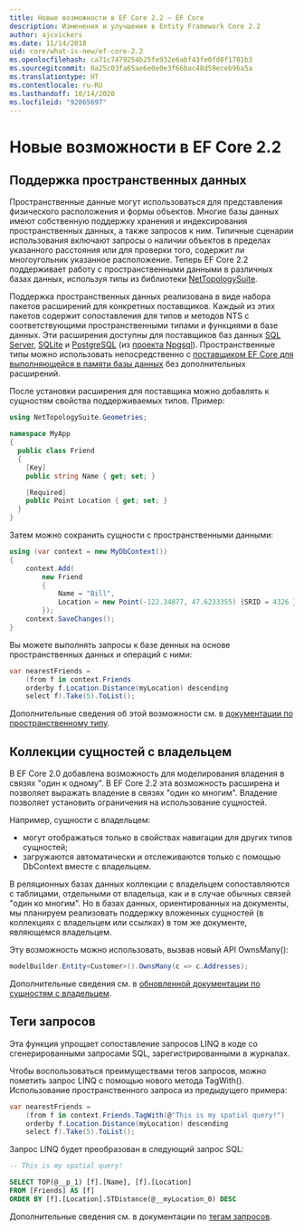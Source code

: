 ```yaml
---
title: Новые возможности в EF Core 2.2 — EF Core
description: Изменения и улучшения в Entity Framework Core 2.2
author: ajcvickers
ms.date: 11/14/2018
uid: core/what-is-new/ef-core-2.2
ms.openlocfilehash: ca71c7479254b25fe932e6abf43fe0fd8f1781b3
ms.sourcegitcommit: 0a25c03fa65ae6e0e0e3f66bac48d59eceb96a5a
ms.translationtype: HT
ms.contentlocale: ru-RU
ms.lasthandoff: 10/14/2020
ms.locfileid: "92065697"
---
```

# <a name="new-features-in-ef-core-22"></a>Новые возможности в EF Core 2.2

## <a name="spatial-data-support"></a>Поддержка пространственных данных

Пространственные данные могут использоваться для представления физического расположения и формы объектов.
Многие базы данных имеют собственную поддержку хранения и индексирования пространственных данных, а также запросов к ним.
Типичные сценарии использования включают запросы о наличии объектов в пределах указанного расстояния или для проверки того, содержит ли многоугольник указанное расположение.
Теперь EF Core 2.2 поддерживает работу с пространственными данными в различных базах данных, используя типы из библиотеки [NetTopologySuite](https://github.com/NetTopologySuite/NetTopologySuite).

Поддержка пространственных данных реализована в виде набора пакетов расширений для конкретных поставщиков.
Каждый из этих пакетов содержит сопоставления для типов и методов NTS с соответствующими пространственными типами и функциями в базе данных.
Эти расширения доступны для поставщиков баз данных [SQL Server](https://www.nuget.org/packages/Microsoft.EntityFrameworkCore.SqlServer.NetTopologySuite/), [SQLite](https://www.nuget.org/packages/Microsoft.EntityFrameworkCore.Sqlite.NetTopologySuite/) и [PostgreSQL](https://www.nuget.org/packages/Npgsql.EntityFrameworkCore.PostgreSQL.NetTopologySuite/) (из [проекта Npgsql](https://www.npgsql.org/)).
Пространственные типы можно использовать непосредственно с [поставщиком EF Core для выполняющейся в памяти базы данных](xref:core/providers/in-memory/index) без дополнительных расширений.

После установки расширения для поставщика можно добавлять к сущностям свойства поддерживаемых типов. Пример:

```csharp
using NetTopologySuite.Geometries;

namespace MyApp
{
  public class Friend
  {
    [Key]
    public string Name { get; set; }

    [Required]
    public Point Location { get; set; }
  }
}
```

Затем можно сохранить сущности с пространственными данными:

```csharp
using (var context = new MyDbContext())
{
    context.Add(
        new Friend
        {
            Name = "Bill",
            Location = new Point(-122.34877, 47.6233355) {SRID = 4326 }
        });
    context.SaveChanges();
}
```

Вы можете выполнять запросы к базе денных на основе пространственных данных и операций с ними:

```csharp
var nearestFriends =
    (from f in context.Friends
    orderby f.Location.Distance(myLocation) descending
    select f).Take(5).ToList();
```

Дополнительные сведения об этой возможности см. в [документации по пространственному типу](xref:core/modeling/spatial).

## <a name="collections-of-owned-entities"></a>Коллекции сущностей с владельцем

В EF Core 2.0 добавлена возможность для моделирования владения в связях "один к одному".
В EF Core 2.2 эта возможность расширена и позволяет выражать владение в связях "один ко многим".
Владение позволяет установить ограничения на использование сущностей.

Например, сущности с владельцем:

- могут отображаться только в свойствах навигации для других типов сущностей;
- загружаются автоматически и отслеживаются только с помощью DbContext вместе с владельцем.

В реляционных базах данных коллекции с владельцем сопоставляются с таблицами, отдельными от владельца, как и в случае обычных связей "один ко многим".
Но в базах данных, ориентированных на документы, мы планируем реализовать поддержку вложенных сущностей (в коллекциях с владельцем или ссылках) в том же документе, являющемся владельцем.

Эту возможность можно использовать, вызвав новый API OwnsMany():

```csharp
modelBuilder.Entity<Customer>().OwnsMany(c => c.Addresses);
```

Дополнительные сведения см. в [обновленной документации по сущностям с владельцем](xref:core/modeling/owned-entities#collections-of-owned-types).

## <a name="query-tags"></a>Теги запросов

Эта функция упрощает сопоставление запросов LINQ в коде со сгенерированными запросами SQL, зарегистрированными в журналах.

Чтобы воспользоваться преимуществами тегов запросов, можно пометить запрос LINQ с помощью нового метода TagWith().
Использование пространственного запроса из предыдущего примера:

```csharp
var nearestFriends =
    (from f in context.Friends.TagWith(@"This is my spatial query!")
    orderby f.Location.Distance(myLocation) descending
    select f).Take(5).ToList();
```

Запрос LINQ будет преобразован в следующий запрос SQL:

```sql
-- This is my spatial query!

SELECT TOP(@__p_1) [f].[Name], [f].[Location]
FROM [Friends] AS [f]
ORDER BY [f].[Location].STDistance(@__myLocation_0) DESC
```

Дополнительные сведения см. в документации по [тегам запросов](xref:core/querying/tags).
